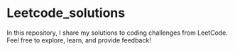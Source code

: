 # Leetcode_solutions
In this repository, I share my solutions to coding challenges from LeetCode. Feel free to explore, learn, and provide feedback!
